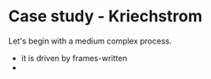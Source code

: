 # Case study - Kriechstrom

Let's begin with a medium complex process. 

- it is driven by frames-written
- 